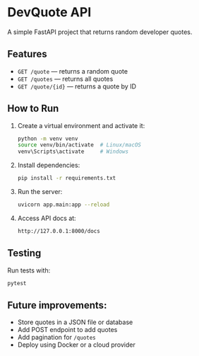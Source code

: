 # DevQuote API

A simple FastAPI project that returns random developer quotes.

## Features

- `GET /quote` — returns a random quote
- `GET /quotes` — returns all quotes
- `GET /quote/{id}` — returns a quote by ID

## How to Run

1. Create a virtual environment and activate it:

   ```bash
   python -m venv venv
   source venv/bin/activate  # Linux/macOS
   venv\Scripts\activate     # Windows

2. Install dependencies:

    ```bash
   pip install -r requirements.txt

3. Run the server:

    ```bash
   uvicorn app.main:app --reload

4. Access API docs at:

    ```bash
   http://127.0.0.1:8000/docs

## Testing
Run tests with:
```bash
pytest
```

## Future improvements:

- Store quotes in a JSON file or database
- Add POST endpoint to add quotes
- Add pagination for `/quotes`
- Deploy using Docker or a cloud provider
